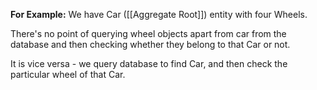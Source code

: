 **For Example:** 
We have Car ([[Aggregate Root]]) entity with four Wheels.

There's no point of querying wheel objects apart from car from the database and then checking whether they belong to that Car or not. 

It is vice versa - we query database to find Car, and then check the particular wheel of that Car.
